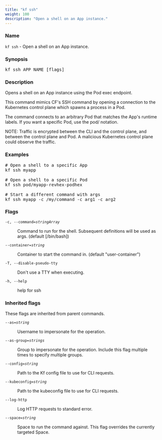 ```yaml
---
title: "kf ssh"
weight: 100
description: "Open a shell on an App instance."
---
```

### Name

<code translate="no">kf ssh</code> - Open a shell on an App instance.

### Synopsis

<pre translate="no">kf ssh APP_NAME [flags]</pre>

### Description

Opens a shell on an App instance using the Pod exec endpoint.

This command mimics CF's SSH command by opening a connection to the
Kubernetes control plane which spawns a process in a Pod.

The command connects to an arbitrary Pod that matches the App's runtime
labels. If you want a specific Pod, use the pod/<podname> notation.

NOTE: Traffic is encrypted between the CLI and the control plane, and
between the control plane and Pod. A malicious Kubernetes control plane
could observe the traffic.


### Examples

<pre translate="no">
# Open a shell to a specific App
kf ssh myapp

# Open a shell to a specific Pod
kf ssh pod/myapp-revhex-podhex

# Start a different command with args
kf ssh myapp -c /my/command -c arg1 -c arg2
</pre>

### Flags

<dl>
<dt><code translate="no">-c, --command=<var translate="no">stringArray</var></code></dt>
<dd><p>Command to run for the shell. Subsequent definitions will be used as args. (default [/bin/bash])</p>
</dd>
<dt><code translate="no">--container=<var translate="no">string</var></code></dt>
<dd><p>Container to start the command in. (default &quot;user-container&quot;)</p>
</dd>
<dt><code translate="no">-T, --disable-pseudo-tty</code></dt>
<dd><p>Don't use a TTY when executing.</p>
</dd>
<dt><code translate="no">-h, --help</code></dt>
<dd><p>help for ssh</p>
</dd>
</dl>


### Inherited flags

These flags are inherited from parent commands.

<dl>
<dt><code translate="no">--as=<var translate="no">string</var></code></dt>
<dd><p>Username to impersonate for the operation.</p>
</dd>
<dt><code translate="no">--as-group=<var translate="no">strings</var></code></dt>
<dd><p>Group to impersonate for the operation. Include this flag multiple times to specify multiple groups.</p>
</dd>
<dt><code translate="no">--config=<var translate="no">string</var></code></dt>
<dd><p>Path to the Kf config file to use for CLI requests.</p>
</dd>
<dt><code translate="no">--kubeconfig=<var translate="no">string</var></code></dt>
<dd><p>Path to the kubeconfig file to use for CLI requests.</p>
</dd>
<dt><code translate="no">--log-http</code></dt>
<dd><p>Log HTTP requests to standard error.</p>
</dd>
<dt><code translate="no">--space=<var translate="no">string</var></code></dt>
<dd><p>Space to run the command against. This flag overrides the currently targeted Space.</p>
</dd>
</dl>


